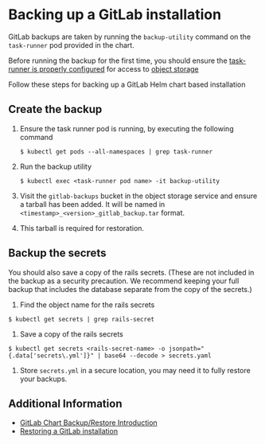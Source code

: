 # Backing up a GitLab installation

GitLab backups are taken by running the `backup-utility` command on the `task-runner` pod provided in the chart.

Before running the backup for the first time, you should ensure the [task-runner is properly configured](index.md) for
access to [object storage](index.md#object-storage)

Follow these steps for backing up a GitLab Helm chart based installation

## Create the backup

1. Ensure the task runner pod is running, by executing the following command

    ```
    $ kubectl get pods --all-namespaces | grep task-runner
    ```
1. Run the backup utility
    ```
    $ kubectl exec <task-runner pod name> -it backup-utility
    ```

1. Visit the `gitlab-backups` bucket in the object storage service and ensure a tarball has been added. It will be named in `<timestamp>_<version>_gitlab_backup.tar` format.

1. This tarball is required for restoration.

## Backup the secrets

You should also save a copy of the rails secrets. (These are not included in the backup as a security precaution. We recommend keeping your full backup that includes the database separate from the copy of the secrets.)

1. Find the object name for the rails secrets

  ```
  $ kubectl get secrets | grep rails-secret
  ```

1. Save a copy of the rails secrets

  ```
  $ kubectl get secrets <rails-secret-name> -o jsonpath="{.data['secrets\.yml']}" | base64 --decode > secrets.yaml
  ```

1. Store `secrets.yml` in a secure location, you may need it to fully restore your backups.

## Additional Information

- [GitLab Chart Backup/Restore Introduction](index.md)
- [Restoring a GitLab installation](restore.md)
